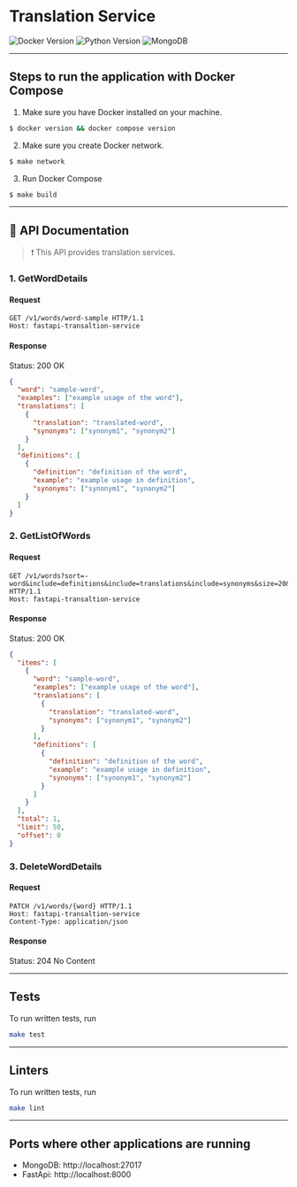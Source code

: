 
# Translation Service

![Docker Version](https://img.shields.io/badge/docker-v26.1.1-2496ED.svg?style=for-the-badge&logo=docker)
![Python Version](https://img.shields.io/badge/python-v3.11-blue.svg?style=for-the-badge&logo=python) ![MongoDB](https://img.shields.io/badge/MongoDB-47A248.svg?style=for-the-badge&logo=mongodb&logoColor=white)

---

## Steps to run the application with Docker Compose

1. Make sure you have Docker installed on your machine.
```sh
$ docker version && docker compose version
```

2. Make sure you create Docker network.
```sh
$ make network
```

3. Run Docker Compose
```sh
$ make build
```
---
## 📕 API Documentation

> ❗ This API provides translation services.

### 1. GetWordDetails
#### Request
```http request
GET /v1/words/word-sample HTTP/1.1
Host: fastapi-transaltion-service
```
#### Response
Status: 200 OK
```json
{
  "word": "sample-word",
  "examples": ["example usage of the word"],
  "translations": [
    {
      "translation": "translated-word",
      "synonyms": ["synonym1", "synonym2"]
    }
  ],
  "definitions": [
    {
      "definition": "definition of the word",
      "example": "example usage in definition",
      "synonyms": ["synonym1", "synonym2"]
    }
  ]
}
```

### 2. GetListOfWords
#### Request
```http request
GET /v1/words?sort=-word&include=definitions&include=translations&include=synonyms&size=20&page=1 HTTP/1.1
Host: fastapi-transaltion-service
```
#### Response
Status: 200 OK
```json
{
  "items": [
    {
      "word": "sample-word",
      "examples": ["example usage of the word"],
      "translations": [
        {
          "translation": "translated-word",
          "synonyms": ["synonym1", "synonym2"]
        }
      ],
      "definitions": [
        {
          "definition": "definition of the word",
          "example": "example usage in definition",
          "synonyms": ["synonym1", "synonym2"]
        }
      ]
    }
  ],
  "total": 1,
  "limit": 50,
  "offset": 0
}
```

### 3. DeleteWordDetails
#### Request
```http request
PATCH /v1/words/{word} HTTP/1.1
Host: fastapi-transaltion-service
Content-Type: application/json
```
#### Response
Status: 204 No Content

---
## Tests
To run written tests, run
   ```sh
   make test
   ```
---

## Linters
To run written tests, run
   ```sh
   make lint
   ```
---

## Ports where other applications are running

- MongoDB: http://localhost:27017
- FastApi: http://localhost:8000